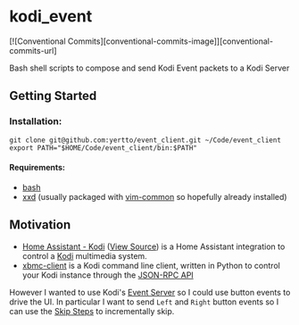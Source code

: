# kodi_event
[![Conventional Commits][conventional-commits-image]][conventional-commits-url]

Bash shell scripts to compose and send Kodi Event packets to a Kodi Server

## Getting Started
### Installation:
```
git clone git@github.com:yertto/event_client.git ~/Code/event_client
export PATH="$HOME/Code/event_client/bin:$PATH"
```


#### Requirements:
 * [bash](https://www.gnu.org/software/bash/)
 * [xxd](https://manpages.org/xxd) (usually packaged with [vim-common](https://packages.debian.org/sid/vim-common) so hopefully already installed)


## Motivation

* [Home Assistant - Kodi](https://www.home-assistant.io/integrations/kodi) ([View Source](https://github.com/home-assistant/core/tree/dev/homeassistant/components/kodi)) is a Home Assistant integration to control a [Kodi](https://kodi.tv) multimedia system.
* [xbmc-client](https://github.com/jcsaaddupuy/xbmc-client) is a Kodi command line client, written in Python to control your Kodi instance through the [JSON-RPC API](https://kodi.wiki/view/JSON-RPC_API)

However I wanted to use Kodi's [Event Server](https://kodi.wiki/view/EventServer) so I could use button events to drive the UI.
In particular I want to send `Left` and `Right` button events so I can use the [Skip Steps](https://kodi.wiki/view/Skip_steps) to incrementally skip.
